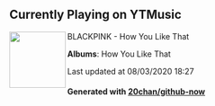 ## Currently Playing on YTMusic

[<img align="left" width="100" src="https://lh3.googleusercontent.com/LtzwLew9W3Igam672B19Vp7Kotr_tjTSkEY4L4DNjAvIkfLOxs34jYaAUJ3cCd5SUIzHwJfPyDIlHl_N">](https://music.youtube.com/channel/UCkbbMCA40i18i7UdjayMPAg)

BLACKPINK - How You Like That

**Albums**: How You Like That

Last updated at 08/03/2020 18:27

#### Generated with [20chan/github-now](https://github.com/20chan/github-now)


<!--
**20chan/20chan** is a ✨ _special_ ✨ repository because its `README.md` (this file) appears on your GitHub profile.

Here are some ideas to get you started:

- 🔭 I’m currently working on ...
- 🌱 I’m currently learning ...
- 👯 I’m looking to collaborate on ...
- 🤔 I’m looking for help with ...
- 💬 Ask me about ...
- 📫 How to reach me: ...
- 😄 Pronouns: ...
- ⚡ Fun fact: ...
-->
